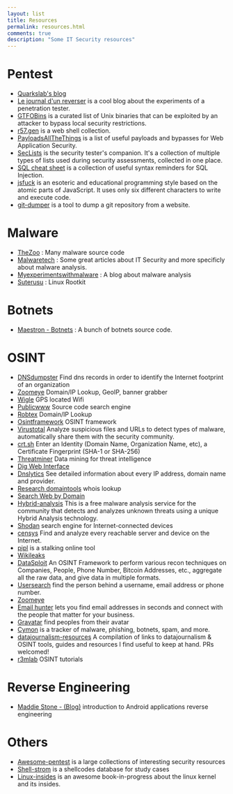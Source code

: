 ```yaml
---
layout: list
title: Resources
permalink: resources.html
comments: true
description: "Some IT Security resources"
---
```


# Pentest

- [Quarkslab's blog](https://blog.quarkslab.com/)
- [Le journal d'un reverser](https://0x90909090.blogspot.com/) is a cool blog about the experiments of a penetration tester.
- [GTFOBins](https://gtfobins.github.io/) is a curated list of Unix binaries that can be exploited by an attacker to bypass local security restrictions.
- [r57.gen](http://www.r57.gen.tr/) is a web shell collection.
- [PayloadsAllTheThings](https://github.com/swisskyrepo/PayloadsAllTheThings) is a list of useful payloads and bypasses for Web Application Security.
- [SecLists](https://github.com/danielmiessler/SecLists) is the security tester's companion. It's a collection of multiple types of lists used during security assessments, collected in one place.
- [SQL cheat sheet](http://pentestmonkey.net/category/cheat-sheet/sql-injection) is a collection of useful syntax reminders for SQL Injection.
- [jsfuck](http://www.jsfuck.com/) is an esoteric and educational programming style based on the atomic parts of JavaScript. It uses only six different characters to write and execute code.
- [git-dumper](https://github.com/arthaud/git-dumper) is a tool to dump a git repository from a website.

# Malware

- [TheZoo](https://github.com/ytisf/theZoo/tree/master/malwares/Source) : Many malware source code
- [Malwaretech](https://www.malwaretech.com/) : Some great articles about IT Security and more specificly about malware analysis.
- [Myexperimentswithmalware](http://myexperimentswithmalware.blogspot.com/) : A blog about malware analysis
- [Suterusu](https://github.com/mncoppola/suterusu) : Linux Rootkit

# Botnets

- [Maestron - Botnets](https://github.com/maestron/botnets) : A bunch of botnets source code.

# OSINT

- [DNSdumpster](https://dnsdumpster.com/) Find dns records in order to identify the Internet footprint of an organization
- [Zoomeye](https://www.zoomeye.org/) Domain/IP Lookup, GeoIP, banner grabber
- [Wigle](https://wigle.net/) GPS located Wifi
- [Publicwww](https://publicwww.com/) Source code search engine
- [Robtex](https://www.robtex.com/) Domain/IP Lookup
- [Osintframework](https://osintframework.com/) OSINT framework
- [Virustotal](https://www.virustotal.com/) Analyze suspicious files and URLs to detect types of malware, automatically share them with the security community.
- [crt.sh](https://crt.sh/) Enter an Identity (Domain Name, Organization Name, etc),
a Certificate Fingerprint (SHA-1 or SHA-256)
- [Threatminer](https://www.threatminer.org/) Data mining for threat intelligence
- [Dig Web Interface](https://www.digwebinterface.com/)
- [Dnslytics](https://dnslytics.com/) See detailed information about every IP address, domain name and provider.
- [Research domaintools](https://research.domaintools.com/) whois lookup
- [Search Web by Domain](https://searchdns.netcraft.com/)
- [Hybrid-analysis](https://www.hybrid-analysis.com/) This is a free malware analysis service for the community that detects and analyzes unknown threats using a unique Hybrid Analysis technology.
- [Shodan](https://www.shodan.io/) search engine for Internet-connected devices
- [censys](https://censys.io/) Find and analyze every reachable server and device on the Internet.
- [pipl](https://pipl.com/) is a stalking online tool
- [Wikileaks](https://wikileaks.org/)
- [DataSploit](https://github.com/DataSploit/datasploit) An OSINT Framework to perform various recon techniques on Companies, People, Phone Number, Bitcoin Addresses, etc., aggregate all the raw data, and give data in multiple formats.
- [Usersearch](https://usersearch.org/) find the person behind a username, email address or phone number.
- [Zoomeye](https://www.zoomeye.org/)
- [Email hunter](https://hunter.io/) lets you find email addresses in seconds and connect with the people that matter for your business.
- [Gravatar](https://en.gravatar.com/) find peoples from their avatar
- [Cymon](https://cymon.io/) is a tracker of malware, phishing, botnets, spam, and more.
- [datajournalism-resources](https://github.com/r3mlab/datajournalism-resources) A compilation of links to datajournalism & OSINT tools, guides and resources I find useful to keep at hand. PRs welcomed!
- [r3mlab](https://r3mlab.github.io/) OSINT tutorials

# Reverse Engineering

- [Maddie Stone - (Blog)](https://maddiestone.github.io/AndroidAppRE/app_fundamentals.html) introduction to Android applications reverse engineering

# Others

- [Awesome-pentest](https://github.com/enaqx/awesome-pentest) is a large collections of interesting security resources
- [Shell-strom](http://shell-storm.org/shellcode) is a shellcodes database for study cases
- [Linux-insides](https://0xax.gitbooks.io/linux-insides/content/) is an awesome book-in-progress about the linux kernel and its insides.